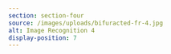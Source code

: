 ```yaml
---
section: section-four
source: /images/uploads/bifuracted-fr-4.jpg
alt: Image Recognition 4
display-position: 7
---
```


